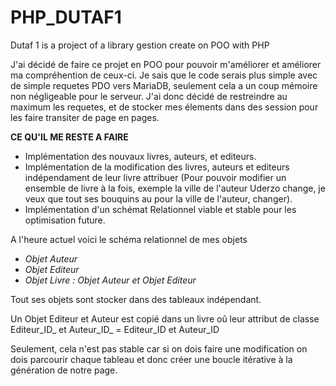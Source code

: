 # PHP_DUTAF1
Dutaf 1 is a project of a library gestion create on POO with PHP

J'ai décidé de faire ce projet en POO pour pouvoir m'améliorer et améliorer ma compréhention de ceux-ci.
Je sais que le code serais plus simple avec de simple requetes PDO vers MariaDB, seulement cela a un coup mémoire non négligeable pour le serveur.
J'ai donc décidé de restreindre au maximum les requetes, et de stocker mes élements dans des session pour les faire transiter de page en pages.

**CE QU'IL ME RESTE A FAIRE**

- Implémentation des nouvaux livres, auteurs, et editeurs.
- Implémentation de la modification des livres, auteurs et editeurs indépendament de leur livre attribuer (Pour pouvoir modifier un ensemble de livre à la fois,   exemple la ville de l'auteur Uderzo change, je veux que tout ses bouquins au pour la ville de l'auteur, changer).
- Implémentation d'un schémat Relationnel viable et stable pour les optimisation future.

A l'heure actuel voici le schéma relationnel de mes objets

- _Objet Auteur_
- _Objet Editeur_
- _Objet Livre : Objet Auteur et Objet Editeur_

Tout ses objets sont stocker dans des tableaux indépendant.

Un Objet Editeur et Auteur est copié dans un livre oû leur attribut de classe Editeur_ID_ et Auteur_ID_ = Editeur_ID et Auteur_ID

Seulement, cela n'est pas stable car si on dois faire une modification on dois parcourir chaque tableau et donc créer une boucle itérative à la génération de notre page.




